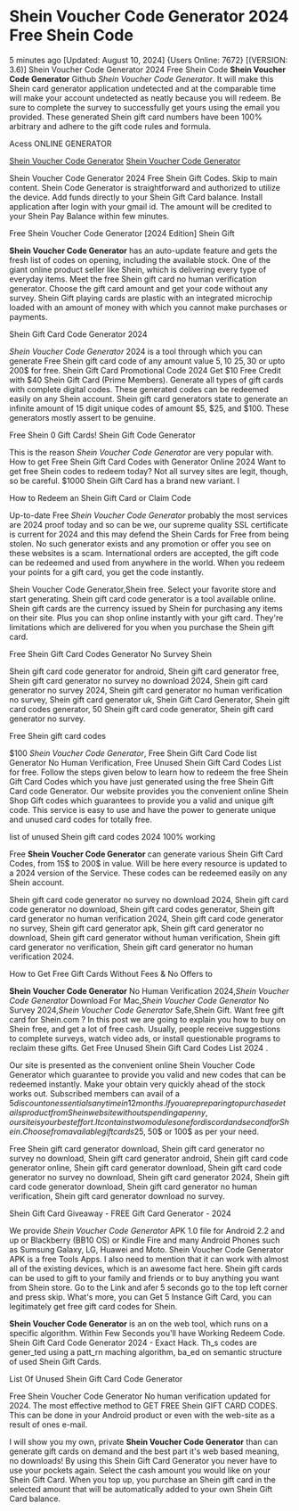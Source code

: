 # Shein Voucher Code Generator 2024 Free Shein Code

5 minutes ago [Updated: August 10, 2024] {Users Online: 7672} [(VERSION: 3.6)] Shein Voucher Code Generator 2024 Free Shein Code  **Shein Voucher Code Generator** Github *Shein Voucher Code Generator*. It will make this Shein card generator application undetected and at the comparable time will make your account undetected as neatly because you will redeem. Be sure to complete the survey to successfully get yours using the email you provided. These generated Shein gift card numbers have been 100% arbitrary and adhere to the gift code rules and formula.

Acess ONLINE GENERATOR

[Shein Voucher Code Generator](http://dldget.xyz/x5hgrgr)
[Shein Voucher Code Generator](http://dldget.xyz/x5hgrgr)

Shein Voucher Code Generator 2024 Free Shein Gift Codes. Skip to main content. Shein Code Generator is straightforward and authorized to utilize the device. Add funds directly to your Shein Gift Card balance. Install application after login with your gmail id. The amount will be credited to your Shein Pay Balance within few minutes. 

Free Shein Voucher Code Generator [2024 Edition] Shein Gift

**Shein Voucher Code Generator** has an auto-update feature and gets the fresh list of codes on opening, including the available stock. One of the giant online product seller like Shein, which is delivering every type of everyday items. Meet the free Shein gift card no human verification generator. Choose the gift card amount and get your code without any survey. Shein Gift playing cards are plastic with an integrated microchip loaded with an amount of money with which you cannot make purchases or payments.

Shein Gift Card Code Generator 2024

*Shein Voucher Code Generator* 2024 is a tool through which you can generate Free Shein gift card code of any amount value 5$, 10$ 25$, 30$ or upto 200$ for free. Shein Gift Card Promotional Code 2024 Get $10 Free Credit with $40 Shein Gift Card (Prime Members). Generate all types of gift cards with complete digital codes. These generated codes can be redeemed easily on any Shein account. Shein gift card generators state to generate an infinite amount of 15 digit unique codes of amount $5, $25, and $100. These generators mostly assert to be genuine.

Free Shein 0 Gift Cards! Shein Gift Code Generator

This is the reason *Shein Voucher Code Generator* are very popular with. How to get Free Shein Gift Card Codes with Generator Online 2024 Want to get free Shein codes to redeem today? Not all survey sites are legit, though, so be careful. $1000 Shein Gift Card has a brand new variant. I 

How to Redeem an Shein Gift Card or Claim Code

Up-to-date Free *Shein Voucher Code Generator* probably the most services are 2024 proof today and so can be we, our supreme quality SSL certificate is current for 2024 and this may defend the Shein Cards for Free from being stolen. No such generator exists and any promotion or offer you see on these websites is a scam. International orders are accepted, the gift code can be redeemed and used from anywhere in the world. When you redeem your points for a gift card, you get the code instantly.

Shein Voucher Code Generator,Shein free. Select your favorite store and start generating. Shein gift card code generator is a tool available online. Shein gift cards are the currency issued by Shein for purchasing any items on their site. Plus you can shop online instantly with your gift card. They're limitations which are delivered for you when you purchase the Shein gift card.

Free Shein Gift Card Codes Generator No Survey Shein

Shein gift card code generator for android, Shein gift card generator free, Shein gift card generator no survey no download 2024, Shein gift card generator no survey 2024, Shein gift card generator no human verification no survey, Shein gift card generator uk, Shein Gift Card Generator, Shein gift card codes generator, 50 Shein gift card code generator, Shein gift card generator no survey.

Free Shein gift card codes

$100 *Shein Voucher Code Generator*, Free Shein Gift Card Code list Generator No Human Verification, Free Unused Shein Gift Card Codes List for free. Follow the steps given below to learn how to redeem the free Shein Gift Card Codes which you have just generated using the free Shein Gift Card code Generator. Our website provides you the convenient online Shein Shop Gift codes which guarantees to provide you a valid and unique gift code. This service is easy to use and have the power to generate unique and unused card codes for totally free.

list of unused Shein gift card codes 2024 100% working

Free **Shein Voucher Code Generator** can generate various Shein Gift Card Codes, from 15$ to 200$ in value. Will be here every resource is updated to a 2024 version of the Service. These codes can be redeemed easily on any Shein account. 

Shein gift card code generator no survey no download 2024, Shein gift card code generator no download, Shein gift card codes generator, Shein gift card generator no human verification 2024, Shein gift card code generator no survey, Shein gift card generator apk, Shein gift card generator no download, Shein gift card generator without human verification, Shein gift card generator no verification, Shein gift card generator no human verification 2024.

How to Get Free Gift Cards Without Fees & No Offers to

**Shein Voucher Code Generator** No Human Verification 2024,*Shein Voucher Code Generator* Download For Mac,*Shein Voucher Code Generator* No Survey 2024,*Shein Voucher Code Generator* Safe,Shein Gift. Want free gift card for Shein.com ? In this post we are going to explain you how to buy on Shein free, and get a lot of free cash. Usually, people receive suggestions to complete surveys, watch video ads, or install questionable programs to reclaim these gifts. Get Free Unused Shein Gift Card Codes List 2024 .

Our site is presented as the convenient online Shein Voucher Code Generator which guarantee to provide you valid and new codes that can be redeemed instantly. Make your obtain very quickly ahead of the stock works out. Subscribed members can avail of a $5 discount on essentials anytime in 12 months. If you are preparing to purchase details product from Shein website without spending a penny, our site is your best effort. It contains two modules one for discord and second for Shein. Choose from available gift cards 25$, 50$ or 100$ as per your need.

Free Shein gift card generator download, Shein gift card generator no survey no download, Shein gift card generator android, Shein gift card code generator online, Shein gift card generator download, Shein gift card code generator no survey no download, Shein gift card generator 2024, Shein gift card code generator download, Shein gift card generator no human verification, Shein gift card generator download no survey.

Shein Gift Card Giveaway - FREE Gift Card Generator - 2024

We provide *Shein Voucher Code Generator* APK 1.0 file for Android 2.2 and up or Blackberry (BB10 OS) or Kindle Fire and many Android Phones such as Sumsung Galaxy, LG, Huawei and Moto. Shein Voucher Code Generator APK is a free Tools Apps. I also need to mention that it can work with almost all of the existing devices, which is an awesome fact here. Shein gift cards can be used to gift to your family and friends or to buy anything you want from Shein store. Go to the Link and afer 5 seconds go to the top left corner and press skip. What's more, you can Get 5 Instance Gift Card, you can legitimately get free gift card codes for Shein.

**Shein Voucher Code Generator** is an on the web tool, which runs on a specific algorithm. Within Few Seconds you'll have Working Redeem Code. Shein Gift Card Code Generator 2024 - Exact Hack. Th_s codes are gener_ted using a patt_rn maching algorithm, ba_ed on semantic structure of used Shein Gift Cards.

List Of Unused Shein Gift Card Code Generator

Free Shein Voucher Code Generator No human verification updated for 2024. The most effective method to GET FREE Shein GIFT CARD CODES. This can be done in your Android product or even with the web-site as a result of ones e-mail.

I will show you my own, private **Shein Voucher Code Generator** than can generate gift cards on demand and the best part it's web based meaning, no downloads! By using this  Shein Gift Card Generator you never have to use your pockets again. Select the cash amount you would like on your Shein Gift Card. When you top up, you purchase an Shein gift card in the selected amount that will be automatically added to your own Shein Gift Card balance.